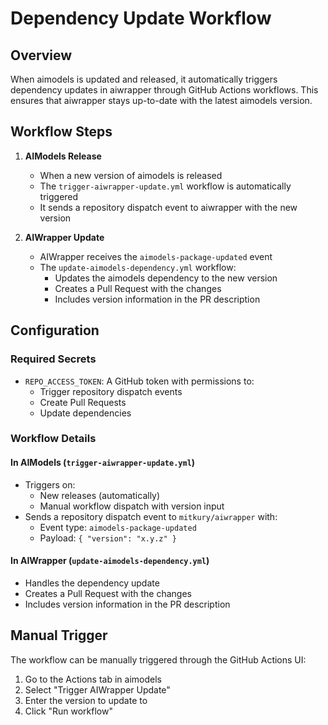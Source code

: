# Dependency Update Workflow

## Overview

When aimodels is updated and released, it automatically triggers dependency updates in aiwrapper through GitHub Actions workflows. This ensures that aiwrapper stays up-to-date with the latest aimodels version.

## Workflow Steps

1. **AIModels Release**
   - When a new version of aimodels is released
   - The `trigger-aiwrapper-update.yml` workflow is automatically triggered
   - It sends a repository dispatch event to aiwrapper with the new version

2. **AIWrapper Update**
   - AIWrapper receives the `aimodels-package-updated` event
   - The `update-aimodels-dependency.yml` workflow:
     - Updates the aimodels dependency to the new version
     - Creates a Pull Request with the changes
     - Includes version information in the PR description

## Configuration

### Required Secrets
- `REPO_ACCESS_TOKEN`: A GitHub token with permissions to:
  - Trigger repository dispatch events
  - Create Pull Requests
  - Update dependencies

### Workflow Details

#### In AIModels (`trigger-aiwrapper-update.yml`)
- Triggers on:
  - New releases (automatically)
  - Manual workflow dispatch with version input
- Sends a repository dispatch event to `mitkury/aiwrapper` with:
  - Event type: `aimodels-package-updated`
  - Payload: `{ "version": "x.y.z" }`

#### In AIWrapper (`update-aimodels-dependency.yml`)
- Handles the dependency update
- Creates a Pull Request with the changes
- Includes version information in the PR description

## Manual Trigger

The workflow can be manually triggered through the GitHub Actions UI:
1. Go to the Actions tab in aimodels
2. Select "Trigger AIWrapper Update"
3. Enter the version to update to
4. Click "Run workflow" 